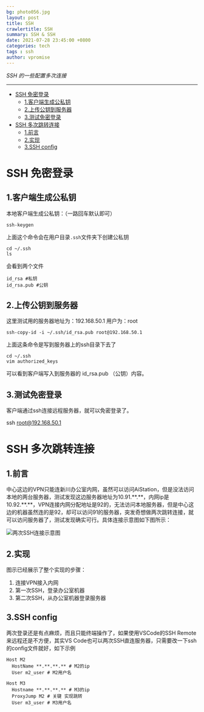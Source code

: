 ```yaml
---
bg: photo056.jpg
layout: post
title: SSH
crawlertitle: SSH
summary: SSH & SSH
date: 2021-07-28 23:45:00 +0800
categories: tech
tags : ssh
author: vpromise
---
```


*SSH 的一些配置多次连接*

---

- [SSH 免密登录](#ssh-免密登录)
  - [1.客户端生成公私钥](#1客户端生成公私钥)
  - [2.上传公钥到服务器](#2上传公钥到服务器)
  - [3.测试免密登录](#3测试免密登录)
- [SSH 多次跳转连接](#ssh-多次跳转连接)
  - [1.前言](#1前言)
  - [2.实现](#2实现)
  - [3.SSH config](#3ssh-config)

# SSH 免密登录
## 1.客户端生成公私钥
本地客户端生成公私钥：（一路回车默认即可）
```
ssh-keygen
```
上面这个命令会在用户目录`.ssh`文件夹下创建公私钥
```
cd ~/.ssh
ls
```
会看到两个文件
```
id_rsa #私钥
id_rsa.pub #公钥
```
## 2.上传公钥到服务器
这里测试用的服务器地址为：192.168.50.1
用户为：root
```
ssh-copy-id -i ~/.ssh/id_rsa.pub root@192.168.50.1
```
上面这条命令是写到服务器上的ssh目录下去了
```
cd ~/.ssh
vim authorized_keys
```
可以看到客户端写入到服务器的 id_rsa.pub （公钥）内容。

## 3.测试免密登录
客户端通过ssh连接远程服务器，就可以免密登录了。

ssh root@192.168.50.1

# SSH 多次跳转连接
## 1.前言

中心这边的VPN只能连新川办公室内网，虽然可以访问AiStation，但是没法访问本地的两台服务器，测试发现这边服务器地址为10.91.\*\*.\*\*，内网ip是10.92.\*\*.\*\*，VPN连接内网分配地址是92的，无法访问本地服务器，但是中心这边的机器虽然连的是92，却可以访问91的服务器，突发奇想做两次跳转连接，就可以访问服务器了，测试发现确实可行。具体连接示意图如下图所示：

![两次SSH连接示意图](https://i.loli.net/2021/07/29/NMceHIZi9fXwJPm.png)
## 2.实现

图示已经展示了整个实现的步骤：
1. 连接VPN接入内网
2. 第一次SSH，登录办公室机器
3. 第二次SSH，从办公室机器登录服务器
   
## 3.SSH config

两次登录还是有点麻烦，而且只能终端操作了，如果使用VSCode的SSH Remote来远程还是不方便，其实VS Code也可以两次SSH直连服务器，只需要改一下ssh的config文件就好，如下示例
```
Host M2
  HostName **.**.**.** # M2的ip
  User m2_user # M2用户名
  
Host M3
  Hostname **.**.**.** # M3的ip
  ProxyJump M2 # 关键 实现跳转
  User m3_user # M3用户名
```
